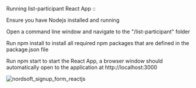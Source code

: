 Running list-participant React App ::

Ensure you have Nodejs installed and running

Open a command line window and navigate to the "/list-participant" folder

Run npm install to install all required npm packages that are defined in the package.json file

Run npm start to start the React App, a browser window should automatically open to the application at http://localhost:3000

![nordsoft_signup_form_reactjs](https://user-images.githubusercontent.com/2385925/31484893-a7a90158-af3a-11e7-9922-6493220e4e8f.png)
